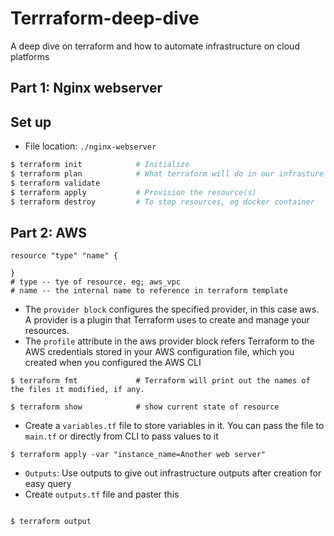 # Terrraform-deep-dive
A deep dive on terraform and how to automate infrastructure on cloud platforms

## Part 1: Nginx webserver

## Set up
- File location: `./nginx-webserver`
```bash
$ terraform init            # Initialize
$ terraform plan            # What terraform will do in our infrasture before it does it
$ terraform validate
$ terraform apply           # Provision the resource(s)
$ terraform destroy         # To stop resources, eg docker container
```

## Part 2: AWS
```hcl
resource "type" "name" {

}
# type -- tye of resource. eg; aws_vpc
# name -- the internal name to reference in terraform template
```

- The `provider block` configures the specified provider, in this case aws. A provider is a plugin that Terraform uses to create and manage your resources.
- The `profile` attribute in the aws provider block refers Terraform to the AWS credentials stored in your AWS configuration file, which you created when you configured the AWS CLI

```hcl
$ terraform fmt             # Terraform will print out the names of the files it modified, if any.

$ terraform show            # show current state of resource
```

- Create a `variables.tf` file to store variables in it. You can pass the file to `main.tf` or directly from CLI to pass values to it

```hcl
$ terraform apply -var "instance_name=Another web server"
```

- `Outputs`: Use outputs to give out infrastructure outputs after creation for easy query
- Create `outputs.tf` file and paster this
```hcl
```
```hcl
$ terraform output
```